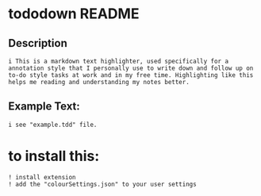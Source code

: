 # tododown README
## Description
	i This is a markdown text highlighter, used specifically for a annotation style that I personally use to write down and follow up on to-do style tasks at work and in my free time. Highlighting like this helps me reading and understanding my notes better.


## Example Text:
	i see "example.tdd" file.


# to install this:
	! install extension
	! add the "colourSettings.json" to your user settings